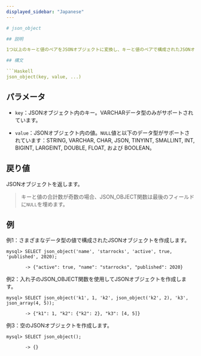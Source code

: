 ```yaml
---
displayed_sidebar: "Japanese"
---

# json_object

## 説明

1つ以上のキーと値のペアをJSONオブジェクトに変換し、キーと値のペアで構成されたJSONオブジェクトを返します。キーと値のペアは辞書順にソートされます。

## 構文

```Haskell
json_object(key, value, ...)
```

## パラメータ

- `key`：JSONオブジェクト内のキー。VARCHARデータ型のみがサポートされています。

- `value`：JSONオブジェクト内の値。`NULL`値と以下のデータ型がサポートされています：STRING, VARCHAR, CHAR, JSON, TINYINT, SMALLINT, INT, BIGINT, LARGEINT, DOUBLE, FLOAT, および BOOLEAN。

## 戻り値

JSONオブジェクトを返します。

> キーと値の合計数が奇数の場合、JSON_OBJECT関数は最後のフィールドに`NULL`を埋めます。

## 例

例1：さまざまなデータ型の値で構成されたJSONオブジェクトを作成します。

```plaintext
mysql> SELECT json_object('name', 'starrocks', 'active', true, 'published', 2020);

       -> {"active": true, "name": "starrocks", "published": 2020}            
```

例2：入れ子のJSON_OBJECT関数を使用してJSONオブジェクトを作成します。

```plaintext
mysql> SELECT json_object('k1', 1, 'k2', json_object('k2', 2), 'k3', json_array(4, 5));

       -> {"k1": 1, "k2": {"k2": 2}, "k3": [4, 5]} 
```

例3：空のJSONオブジェクトを作成します。

```plaintext
mysql> SELECT json_object();

       -> {}
```